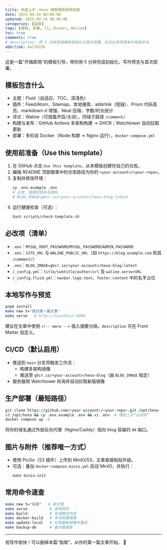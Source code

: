 ```yaml
---
title: 快速上手：Hexo 博客模板使用指南
date: 2025-09-24 00:00:00
updated: 2025-09-24 00:00:00
categories: [指南]
tags: [模板, 部署, CI, Docker, Waline]
toc: true
comments: true
# description: 用 5 分钟完成模板初始化与首次部署，包含必改项清单与常用命令。
abbrlink: 4a17b156
---
```


这是一篇“开箱即用”的模板引导，带你用 5 分钟完成初始化、写作预览与首次部署。

## 模板包含什么
- 主题：Fluid（自适应、TOC、深浅色）
- 插件：Feed/Atom、Sitemap、本地搜索、abbrlink（短链）、Prism 代码高亮、markdown-it 增强、Neat 压缩、字数/时长统计
- 评论：Waline（可按篇开启/关闭），同域子路径 `/comment/`
- 构建与发布：GitHub Actions 多架构构建 → GHCR；Watchtower 自动拉取更新
- 部署：多阶段 Docker（Node 构建 → Nginx 运行），`docker-compose.yml`

## 使用前准备（Use this template）
1. 在 GitHub 点击 `Use this template`，从本模板创建你自己的仓库。
2. 编辑 README 顶部徽章中的仓库路径为你的 `<your-account>/<your-repo>`。
3. 复制并修改环境：
	 ```bash
	 cp .env.example .env
	 # 必改：强随机密码与域名
	 # BLOG_IMAGE=ghcr.io/<your-account>/hexo-blog:latest
	 ```
4. 运行健康检查（可选）：
	 ```bash
	 bash scripts/check-template.sh
	 ```

## 必改项（清单）
- `.env`：`MYSQL_ROOT_PASSWORD`/`MYSQL_PASSWORD`/`ADMIN_PASSWORD`
- `.env`：`SITE_URL` 与 `WALINE_PUBLIC_URL`（如 `https://blog.example.com` 和其 `/comment/`）
- `.env`：`BLOG_IMAGE=ghcr.io/<your-account>/hexo-blog:latest`
- `/_config.yml`：`title/subtitle/author/url` 及 `waline.serverURL`
- `/_config.fluid.yml`：`navbar.logo.text`、`footer.content` 中的名字占位

## 本地写作与预览
```bash
pnpm install
make new t="我的第一篇文章"
make serve   # http://localhost:4000
```
建议在文章中使用 `<!-- more -->` 插入摘要分隔，`description` 可在 Front Matter 自定义。

## CI/CD（默认启用）
- 推送到 `main` 分支将触发工作流：
	- 构建多架构镜像
	- 推送至 `ghcr.io/<your-account>/hexo-blog`（由 `BLOG_IMAGE` 指定）
- 服务器侧 Watchtower 轮询并自动拉取新版镜像

## 生产部署（最短路径）
```bash
git clone https://github.com/<your-account>/<your-repo>.git /opt/hexo
cd /opt/hexo && cp .env.example .env && vi .env  # 填好上文“必改项”
docker compose up -d
```
将你的域名通过外层反向代理（Nginx/Caddy）指向 blog 容器的 `80` 端口。

## 图片与附件（推荐唯一方式）
- 使用 PicGo（S3 插件）上传到 MinIO/S3，文章直接粘贴外链。
- 可选：叠加 `docker-compose.minio.yml` 启动 MinIO，并执行：
	```bash
	make minio-init
	```

## 常用命令速查
```bash
make new t="标题"   # 新文章
make serve          # 本地预览
make build          # 生成静态内容
make docker-build   # 本地构建镜像
make update-local   # 拉取最新镜像并重启
make backup-db      # 备份数据库
```

---
祝写作愉快！可以删掉本篇“指南”，从你的第一篇文章开始。 🚀
